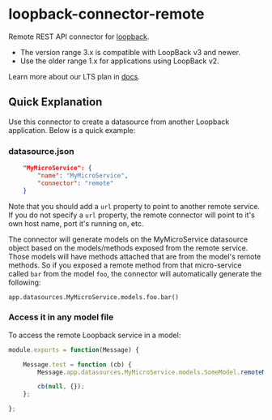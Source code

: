 # loopback-connector-remote

Remote REST API connector for [loopback](https://github.com/strongloop/loopback).

- The version range 3.x is compatible with LoopBack v3 and newer.
- Use the older range 1.x for applications using LoopBack v2.

Learn more about our LTS plan in [docs](http://loopback.io/doc/en/contrib/Long-term-support.html).

## Quick Explanation

Use this connector to create a datasource from another Loopback application.  Below is a quick example:

### datasource.json
```json
	"MyMicroService": {
		"name": "MyMicroService",
		"connector": "remote"
	}
```
Note that you should add a `url` property to point to another remote service.
If you do not specify a `url` property, the remote connector will point to it's own host name, port it's running on, etc.

The connector will generate models on the MyMicroService datasource object based on the models/methods exposed from the remote service.  Those models will have methods attached that are
from the model's remote methods.  So if you exposed a remote method from that micro-service called `bar` from the model `foo`,
the connector will automatically generate the following:

`app.datasources.MyMicroService.models.foo.bar()`

### Access it in any model file
To access the remote Loopback service in a model:

```javascript
module.exports = function(Message) {

	Message.test = function (cb) {
		Message.app.datasources.MyMicroService.models.SomeModel.remoteMethodNameHere(function () {});

		cb(null, {});
	};

};
```

